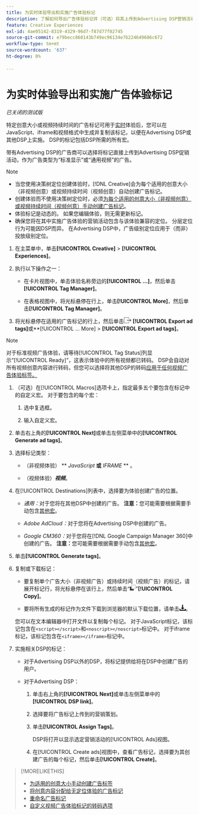 ```yaml
---
title: 为实时体验导出和实施广告体验标记
description: 了解如何导出广告体验标记并（可选）将其上传到Advertising DSP营销活动。
feature: Creative Experiences
exl-id: 4ae05142-8319-4329-96d7-f87d77f02745
source-git-commit: e79becc860143b749ec96134e7b224649686c672
workflow-type: tm+mt
source-wordcount: '637'
ht-degree: 0%

---
```


# 为实时体验导出和实施广告体验标记

*已关闭的测试版*

特定创意大小或视频持续时间的广告标记可用于[实时](experience-about.md#experience-statuses)体验后，您可以在JavaScript、iframe和视频格式中生成并复制该标记，以便在Advertising DSP或其他DSP上实施。 DSP的标记包括DSP所需的所有宏。

带有Advertising DSP的广告商可以选择将标记直接上传到Advertising DSP促销活动，作为广告类型为“标准显示”或“通用视频”的广告。

>[!NOTE]
>
>* 当您使用决策树定位创建体验时，[!DNL Creative]会为每个适用的创意大小（非视频创意）或视频持续时间（视频创意）自动创建广告标记。
>* 创建体验而不使用决策树定位时，必须[为每个适用的创意大小（非视频创意）或视频持续时间（视频创意）手动创建广告标记](experience-tag-create-manually.md)。
>* 体验标记是动态的。 如果您编辑体验，则无需更新标记。
>* 确保您将在其中实施广告体验的营销活动包含与该体验兼容的定位。 分层定位行为可能因DSP而异。 在Advertising DSP中，广告级别定位应用于（而非）投放级别定位。

1. 在主菜单中，单击&#x200B;**[!UICONTROL Creative]** > **[!UICONTROL Experiences]**。

1. 执行以下操作之一：<!-- I see multiselect, but it's not actually working for me as of 2/3 so I don't know how exporting multiple tags works.-->

   * 在卡片视图中，单击体验名称旁边的&#x200B;**[!UICONTROL ...]**，然后单击&#x200B;**[!UICONTROL Tag Manager]**。

   * 在表格视图中，将光标悬停在行上，单击&#x200B;**[!UICONTROL More]**，然后单击&#x200B;**[!UICONTROL Tag Manager]**。

1. 将光标悬停在适用的广告标记的行上，然后单击![导出广告标记](/help/creative/assets/export.png "导出广告标记") **[!UICONTROL Export ad tags]**&#x200B;或**[!UICONTROL ... More] > **[!UICONTROL Export ad tags]**。

>[!NOTE]
>
>对于标准视频广告体验，请等待[!UICONTROL Tag Status]列显示“[!UICONTROL Ready]”，这表示体验中的所有视频都已转码。 DSP会自动对所有视频创意内容进行转码，但您可以选择将其他DSP的转码[应用于任何视频广告体验标签。](experience-tag-video-transcoding.md)

<!-- Tag Manager has only a list view, but no card view, as of 2/2. -->

1. （可选）在[!UICONTROL Macros]选项卡上，指定最多五个要包含在标记中的自定义宏。 对于要包含的每个宏：

   1. 选中复选框。<!-- Explain more -->

   1. 输入自定义宏。<!-- Explain more -->

1. 单击右上角的&#x200B;**[!UICONTROL Next]**&#x200B;或单击左侧菜单中的&#x200B;**[!UICONTROL Generate ad tags]**。

1. 选择标记类型：

   * （非视频体验） ** *JavaScript<!-- sic -->* **或** *IFRAME* ** <!-- sic -->。

   * （视频体验）***视频***。

1. 在[!UICONTROL Destinations]列表中，选择要为体验创建广告的位置。

   * *通用：*&#x200B;对于您将在其他DSP中创建的广告。 **注意：**&#x200B;您可能需要根据需要手动包含[其他宏](/help/creative/creative-macros.md)。

   * *Adobe AdCloud：*&#x200B;对于您将在Advertising DSP中创建的广告。

   * *Google CM360：*&#x200B;对于您将在[!DNL Google Campaign Manager 360]中创建的广告。 **注意：**&#x200B;您可能需要根据需要手动包含[其他宏](/help/creative/creative-macros.md)。

1. 单击&#x200B;**[!UICONTROL Generate tags]**。

1. 复制或下载标记：

   * 要复制单个广告大小（非视频广告）或持续时间（视频广告）的标记，请展开标记行，将光标悬停在该行上，然后单击“![复制](/help/creative/assets/copy.png "复制")”**[!UICONTROL Copy]**。<!-- why diff than "Copy to clipboard icon used to copy macros for creatives? -->

   * 要将所有生成的标记作为文件下载到浏览器的默认下载位置，请单击![下载标记](/help/creative/assets/download.png "下载标记")。

   您可以在文本编辑器中打开文件以复制每个标记。 对于JavaScript标记，该标记包含在`<script></script>`和`<noscript></noscript>`标记中。 对于iframe标记，该标记包含在`<iframe></iframe>`标记中。

1. 实施相关DSP的标记：

   * 对于Advertising DSP以外的DSP，将标记提供给将在DSP中创建广告的用户。

   * 对于Advertising DSP：

      1. 单击右上角的&#x200B;**[!UICONTROL Next]**&#x200B;或单击左侧菜单中的&#x200B;**[!UICONTROL DSP link]**。

      1. 选择要将广告标记上传到的营销策划。

      1. 单击&#x200B;**[!UICONTROL Assign Tags]**。

         DSP将打开以显示选定营销活动的[!UICONTROL Ads]视图。

      1. 在[!UICONTROL Create ads]视图中，查看广告标记，选择要为其创建广告的每个标记，然后单击&#x200B;**[!UICONTROL Create]**。

<!-- no way to get back to the Creative Tag Manager -- you have to click back through the main menu -->

<!-- Add this info, with descriptions:

## Ad tag formats

### JavaScript

### Iframe

-->

>[!MORELIKETHIS]
>
>* [为适用的创意大小手动创建广告标签](experience-tag-create-manually.md)
>* [将创意内容分配给无定位体验的广告标记](experience-tag-assign-creatives.md)
>* [重命名广告标记](experience-tag-rename.md)
>* [自定义视频广告体验标记的转码选项](experience-tag-video-transcoding.md)
